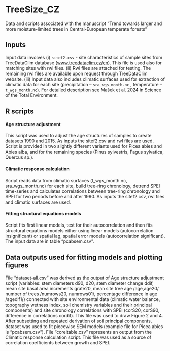 # TreeSize_CZ
Data and scripts associated with the manuscript “Trend towards larger and more moisture-limited trees in Central-European temperate forests”

## Inputs
Input data involves (i) `sitef2.csv` - site characteristics of sample sites from TreeDataClim database (www.treedataclim.cz/en). This file is used also for matching sites with rwl files. (ii) Rwl files are attached for testing. The remaining rwl files are available upon request through TreeDataClim website. (iii) Input data also includes climatic surfaces used for extraction of climatic data for each site (precipitation – `sra_wgs_month.nc` , temperature – `t_wgs_month.nc`). For detailed description see Mašek et al. 2024 in Science of the Total Environment.

## R scripts
#### Age structure adjustment
This script was used to adjust the age structures of samples to create datasets 1990 and 2015. As inputs the sitef2.csv and rwl files are used. Script is provided in two slightly different variants used for Picea abies and Abies alba, and for the remaining species (Pinus sylvestris, Fagus sylvatica, Quercus sp.). 
#### Climatic response calculation
Script reads data from climatic surfaces (t_wgs_month.nc, sra_wgs_month.nc) for each site, build tree-ring chronology, detrend SPEI time-series and calculates correlations between tree-ring chronology and SPEI for two periods before and after 1990. As inputs the sitef2.csv, rwl files and climatic surfaces are used.
#### Fitting structural equations models
Script fits first linear models, test for their autocorrelation and then fits structural equations models either using linear models (autocorrelation insignificant) or spatial lag, spatial error models (autocorrelation significant). The input data are in table “pcabsem.csv”. 

## Data outputs used for fitting models and plotting figures
File “dataset-all.csv” was derived as the output of Age structure adjustment script (variables: stem diameters d90, d20, stem diameter change ddif, mean site basal area increments grate20, mean site tree age /age,age20/ number of trees /numrows20, numrows01/, percentage difference in age /agedif1/) connected with site environmental data (climatic water balance, topography wetness index, soil chemistry variables and their principal components) and site chronology correlations with SPEI (corS20, corS90, difference in correlations cordif). This file was used to draw Figure 2 and 4. After subsetting and repeated derivation of soil principal components, dataset was used to fit piecewise SEM models (example file for Picea abies is “pcabsem.csv”).
File “coreltable.csv” represents an output from the Climatic response calculation script. This file was used as a source of correlation coefficients between growth and SPEI.

